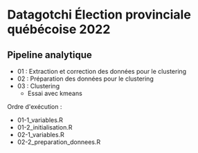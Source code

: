 # Datagotchi Élection provinciale québécoise 2022

## Pipeline analytique

- 01 : Extraction et correction des données pour le clustering
- 02 : Préparation des données pour le clustering
- 03 : Clustering
  - Essai avec kmeans

Ordre d'exécution :

- 01-1_variables.R
- 01-2_initialisation.R
- 02-1_variables.R
- 02-2_preparation_donnees.R